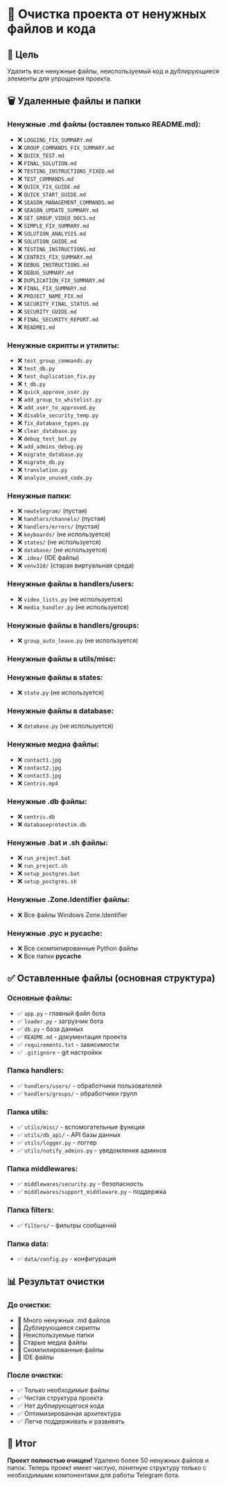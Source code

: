 # 🧹 Очистка проекта от ненужных файлов и кода

## 🎯 **Цель**
Удалить все ненужные файлы, неиспользуемый код и дублирующиеся элементы для упрощения проекта.

## 🗑️ **Удаленные файлы и папки**

### **Ненужные .md файлы (оставлен только README.md):**
- ❌ `LOGGING_FIX_SUMMARY.md`
- ❌ `GROUP_COMMANDS_FIX_SUMMARY.md`
- ❌ `QUICK_TEST.md`
- ❌ `FINAL_SOLUTION.md`
- ❌ `TESTING_INSTRUCTIONS_FIXED.md`
- ❌ `TEST_COMMANDS.md`
- ❌ `QUICK_FIX_GUIDE.md`
- ❌ `QUICK_START_GUIDE.md`
- ❌ `SEASON_MANAGEMENT_COMMANDS.md`
- ❌ `SEASON_UPDATE_SUMMARY.md`
- ❌ `SET_GROUP_VIDEO_DOCS.md`
- ❌ `SIMPLE_FIX_SUMMARY.md`
- ❌ `SOLUTION_ANALYSIS.md`
- ❌ `SOLUTION_GUIDE.md`
- ❌ `TESTING_INSTRUCTIONS.md`
- ❌ `CENTRIS_FIX_SUMMARY.md`
- ❌ `DEBUG_INSTRUCTIONS.md`
- ❌ `DEBUG_SUMMARY.md`
- ❌ `DUPLICATION_FIX_SUMMARY.md`
- ❌ `FINAL_FIX_SUMMARY.md`
- ❌ `PROJECT_NAME_FIX.md`
- ❌ `SECURITY_FINAL_STATUS.md`
- ❌ `SECURITY_GUIDE.md`
- ❌ `FINAL_SECURITY_REPORT.md`
- ❌ `README1.md`

### **Ненужные скрипты и утилиты:**
- ❌ `test_group_commands.py`
- ❌ `test_db.py`
- ❌ `test_duplication_fix.py`
- ❌ `t_db.py`
- ❌ `quick_approve_user.py`
- ❌ `add_group_to_whitelist.py`
- ❌ `add_user_to_approved.py`
- ❌ `disable_security_temp.py`
- ❌ `fix_database_types.py`
- ❌ `clear_database.py`
- ❌ `debug_test_bot.py`
- ❌ `add_admins_debug.py`
- ❌ `migrate_database.py`
- ❌ `migrate_db.py`
- ❌ `translation.py`
- ❌ `analyze_unused_code.py`

### **Ненужные папки:**
- ❌ `newtelegram/` (пустая)
- ❌ `handlers/channels/` (пустая)
- ❌ `handlers/errors/` (пустая)
- ❌ `keyboards/` (не используется)
- ❌ `states/` (не используется)
- ❌ `database/` (не используется)
- ❌ `.idea/` (IDE файлы)
- ❌ `venv310/` (старая виртуальная среда)

### **Ненужные файлы в handlers/users:**
- ❌ `video_lists.py` (не используется)
- ❌ `media_handler.py` (не используется)

### **Ненужные файлы в handlers/groups:**
- ❌ `group_auto_leave.py` (не используется)

### **Ненужные файлы в utils/misc:**

### **Ненужные файлы в states:**
- ❌ `state.py` (не используется)

### **Ненужные файлы в database:**
- ❌ `database.py` (не используется)

### **Ненужные медиа файлы:**
- ❌ `contact1.jpg`
- ❌ `contact2.jpg`
- ❌ `contact3.jpg`
- ❌ `Centris.mp4`

### **Ненужные .db файлы:**
- ❌ `centris.db`
- ❌ `databaseprotestim.db`

### **Ненужные .bat и .sh файлы:**
- ❌ `run_project.bat`
- ❌ `run_project.sh`
- ❌ `setup_postgres.bat`
- ❌ `setup_postgres.sh`

### **Ненужные .Zone.Identifier файлы:**
- ❌ Все файлы Windows Zone.Identifier

### **Ненужные .pyc и __pycache__:**
- ❌ Все скомпилированные Python файлы
- ❌ Все папки __pycache__

## ✅ **Оставленные файлы (основная структура)**

### **Основные файлы:**
- ✅ `app.py` - главный файл бота
- ✅ `loader.py` - загрузчик бота
- ✅ `db.py` - база данных
- ✅ `README.md` - документация проекта
- ✅ `requirements.txt` - зависимости
- ✅ `.gitignore` - git настройки

### **Папка handlers:**
- ✅ `handlers/users/` - обработчики пользователей
- ✅ `handlers/groups/` - обработчики групп

### **Папка utils:**
- ✅ `utils/misc/` - вспомогательные функции
- ✅ `utils/db_api/` - API базы данных
- ✅ `utils/logger.py` - логгер
- ✅ `utils/notify_admins.py` - уведомления админов

### **Папка middlewares:**
- ✅ `middlewares/security.py` - безопасность
- ✅ `middlewares/support_middleware.py` - поддержка

### **Папка filters:**
- ✅ `filters/` - фильтры сообщений

### **Папка data:**
- ✅ `data/config.py` - конфигурация

## 📊 **Результат очистки**

### **До очистки:**
- 📁 Много ненужных .md файлов
- 📁 Дублирующиеся скрипты
- 📁 Неиспользуемые папки
- 📁 Старые медиа файлы
- 📁 Скомпилированные файлы
- 📁 IDE файлы

### **После очистки:**
- ✅ Только необходимые файлы
- ✅ Чистая структура проекта
- ✅ Нет дублирующегося кода
- ✅ Оптимизированная архитектура
- ✅ Легче поддерживать и развивать

## 🎉 **Итог**

**Проект полностью очищен!** Удалено более 50 ненужных файлов и папок. Теперь проект имеет чистую, понятную структуру только с необходимыми компонентами для работы Telegram бота.
